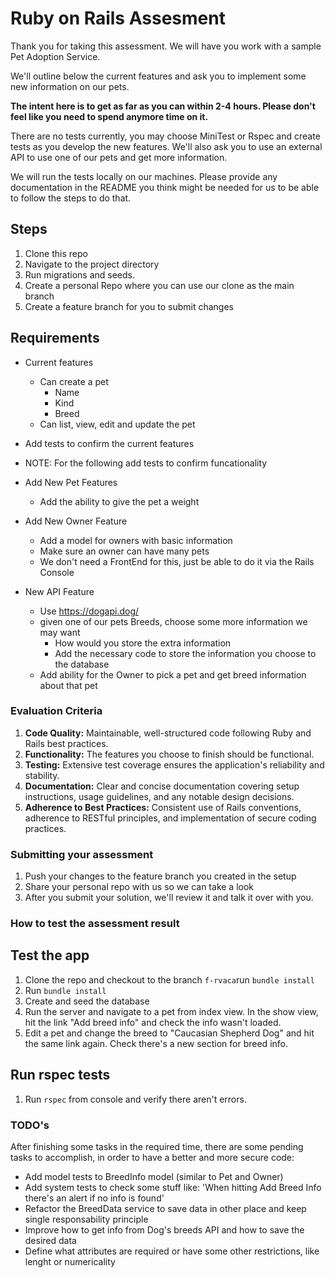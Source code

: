 # Ruby on Rails Assesment

Thank you for taking this assessment. We will have you work with a sample Pet Adoption Service.

We'll outline below the current features and ask you to implement some new information on our pets.

**The intent here is to get as far as you can within 2-4 hours. Please don't feel like you need to spend anymore time on it.**

There are no tests currently, you may choose MiniTest or Rspec and create tests as you develop the new features. We'll also ask you to use an external API to use one of our
pets and get more information.

We will run the tests locally on our machines. Please provide any documentation in the README you think might be needed for us to be able to follow the steps to do that.

## Steps

1. Clone this repo
2. Navigate to the project directory
3. Run migrations and seeds.
4. Create a personal Repo where you can use our clone as the main branch
5. Create a feature branch for you to submit changes

## Requirements

- Current features
    - Can create a pet
        - Name
        - Kind
        - Breed
    - Can list, view, edit and update the pet

- Add tests to confirm the current features
- NOTE: For the following add tests to confirm funcationality
- Add New Pet Features
    - Add the ability to give the pet a weight
- Add New Owner Feature
    - Add a model for owners with basic information
    - Make sure an owner can have many pets
    - We don't need a FrontEnd for this, just be able to do it via the Rails Console
- New API Feature
    - Use https://dogapi.dog/
    - given one of our pets Breeds, choose some more information we may want
        - How would you store the extra information
        - Add the necessary code to store the information you choose to the database
    - Add ability for the Owner to pick a pet and get breed information about that pet

### **Evaluation Criteria**

1. **Code Quality:** Maintainable, well-structured code following Ruby and Rails best practices.
2. **Functionality:** The features you choose to finish should be functional.
3. **Testing:** Extensive test coverage ensures the application's reliability and stability.
4. **Documentation:** Clear and concise documentation covering setup instructions, usage guidelines, and any notable design decisions.
5. **Adherence to Best Practices:** Consistent use of Rails conventions, adherence to RESTful principles, and implementation of secure coding practices.

### Submitting your assessment
1. Push your changes to the feature branch you created in the setup
2. Share your personal repo with us so we can take a look
3. After you submit your solution, we'll review it and talk it over with you.


### How to test the assessment result

## Test the app

1. Clone the repo and checkout to the branch `f-rvaca`run `bundle install`
2. Run `bundle install`
3. Create and seed the database
4. Run the server and navigate to a pet from index view. In the show view, hit the link "Add breed info" and check the info wasn't loaded.
5. Edit a pet and change the breed to "Caucasian Shepherd Dog" and hit the same link again. Check there's a new section for breed info.

## Run rspec tests

1. Run `rspec` from console and verify there aren't errors.

### TODO's

After finishing some tasks in the required time, there are some pending tasks to accomplish, in order to have a better and more secure code:

- Add model tests to BreedInfo model (similar to Pet and Owner)
- Add system tests to check some stuff like: 'When hitting Add Breed Info there's an alert if no info is found'
- Refactor the BreedData service to save data in other place and keep single responsability principle
- Improve how to get info from Dog's breeds API and how to save the desired data
- Define what attributes are required or have some other restrictions, like lenght or numericality
